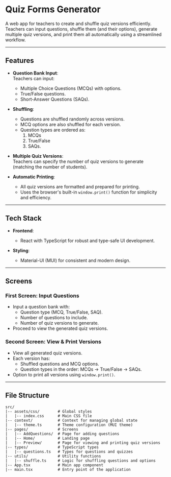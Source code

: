 # Quiz Forms Generator

A web app for teachers to create and shuffle quiz versions efficiently. Teachers can input questions, shuffle them (and their options), generate multiple quiz versions, and print them all automatically using a streamlined workflow.

---

## Features

- **Question Bank Input**:  
  Teachers can input:
  - Multiple Choice Questions (MCQs) with options.
  - True/False questions.
  - Short-Answer Questions (SAQs).

- **Shuffling**:  
  - Questions are shuffled randomly across versions.
  - MCQ options are also shuffled for each version.
  - Question types are ordered as:
    1. MCQs
    2. True/False
    3. SAQs.

- **Multiple Quiz Versions**:  
  Teachers can specify the number of quiz versions to generate (matching the number of students).

- **Automatic Printing**:  
  - All quiz versions are formatted and prepared for printing.
  - Uses the browser's built-in `window.print()` function for simplicity and efficiency.

---

## Tech Stack

- **Frontend**:  
  - React with TypeScript for robust and type-safe UI development.

- **Styling**:  
  - Material-UI (MUI) for consistent and modern design.

---

## Screens

### **First Screen: Input Questions**
- Input a question bank with:
  - Question type (MCQ, True/False, SAQ).
  - Number of questions to include.
  - Number of quiz versions to generate.
- Proceed to view the generated quiz versions.

### **Second Screen: View & Print Versions**
- View all generated quiz versions.
- Each version has:
  - Shuffled questions and MCQ options.
  - Question types in the order: MCQs → True/False → SAQs.
- Option to print all versions using `window.print()`.

---

## File Structure
```
src/
|-- assets/css/        # Global styles
|   |-- index.css      # Main CSS file
|-- context/           # Context for managing global state
|   |-- theme.ts       # Theme configuration (MUI theme)
|-- pages/             # Screens
|   |-- AddQuestions/  # Page for adding questions
|   |-- Home/          # Landing page
|   |-- Preview/       # Page for viewing and printing quiz versions
|-- types/             # TypeScript types
|   |-- questions.ts   # Types for questions and quizzes
|-- utils/             # Utility functions
|   |-- shuffle.ts     # Logic for shuffling questions and options
|-- App.tsx            # Main app component
|-- main.tsx           # Entry point of the application
```